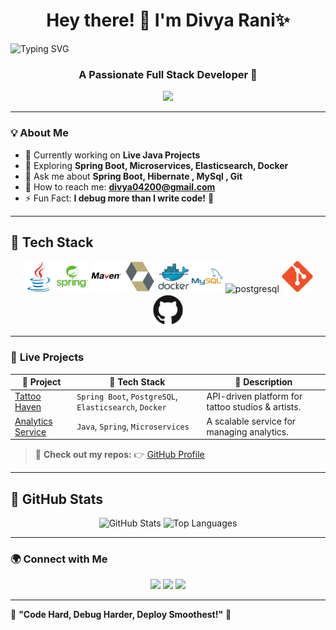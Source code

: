 <!-- 🚀 Hi Header -->
<h1 align="center">Hey there! 👋 I'm Divya Rani✨</h1>

<img src="https://readme-typing-svg.demolab.com?font=Fira+Code&weight=600&size=24&duration=2000&pause=1000&color=FFD700&center=true&vCenter=true&random=false&width=700&lines=🐞+Bug+Hunter+|+Fixing+Code+One+Glitch+at+a+Time!+🚀" alt="Typing SVG">


<h3 align="center">A Passionate Full Stack Developer 🚀</h3>

<!-- Cool Header Image -->
<p align="center">
  <img src="https://media.tenor.com/NOYF3f82b_gAAAAC/programmer.gif">
</p>

---

### 💡 **About Me**
- 🔭 Currently working on **Live Java Projects**  
- 🚀 Exploring **Spring Boot, Microservices, Elasticsearch, Docker**  
- 💬 Ask me about **Spring Boot, Hibernate , MySql , Git**  
- 📩 How to reach me: **divya04200@gmail.com**  
- ⚡ Fun Fact: **I debug more than I write code!** 🤣  

---

## 🚀 **Tech Stack**
<p align="center">
  <img src="https://raw.githubusercontent.com/devicons/devicon/master/icons/java/java-original.svg" alt="java" width="50" height="50"/>
  <img src="https://raw.githubusercontent.com/devicons/devicon/master/icons/spring/spring-original-wordmark.svg" alt="spring" width="50" height="50"/>
  <img src="https://raw.githubusercontent.com/devicons/devicon/master/icons/maven/maven-original-wordmark.svg" alt="maven" width="50" height="50"/>
  <img src="https://raw.githubusercontent.com/devicons/devicon/master/icons/hibernate/hibernate-original.svg" alt="hibernate" width="50" height="50"/>
  <img src="https://raw.githubusercontent.com/devicons/devicon/master/icons/docker/docker-original-wordmark.svg" alt="docker" width="50" height="50"/>
  <img src="https://raw.githubusercontent.com/devicons/devicon/master/icons/mysql/mysql-original-wordmark.svg" alt="mysql" width="50" height="50"/>
  <img src="https://www.vectorlogo.zone/logos/postgresql/postgresql-icon.svg" alt="postgresql" width="50" height="50"/>
  <img src="https://raw.githubusercontent.com/devicons/devicon/master/icons/git/git-original.svg" alt="git" width="50" height="50"/>
  <img src="https://raw.githubusercontent.com/devicons/devicon/master/icons/github/github-original.svg" alt="github" width="50" height="50"/>
</p>

---

### 🚀 **Live Projects**
| 🚀 Project | 🔗 Tech Stack | 📜 Description |
|---------|-----------|-------------|
| [Tattoo Haven](https://github.com/yourusername/tattoo-haven) | `Spring Boot`, `PostgreSQL`, `Elasticsearch`, `Docker` | API-driven platform for tattoo studios & artists. |
| [Analytics Service](https://github.com/yourusername/analytics-service) | `Java`, `Spring`, `Microservices` | A scalable service for managing analytics. |

> 📌 **Check out my repos:** 👉 [GitHub Profile](https://github.com/DivyaRani01)

---

## 🚀 GitHub Stats
<p align="center">
  <img src="https://github-readme-stats.vercel.app/api?username=DivyaRani01&show_icons=true&theme=tokyonight" alt="GitHub Stats"/>
  <img src="https://github-readme-stats.vercel.app/api/top-langs/?username=DivyaRani01&layout=compact&theme=tokyonight" alt="Top Languages"/>
</p>

---

### 🌍 **Connect with Me**
<p align="center">
  <a href="https://www.linkedin.com/in/divya-rani-0866631aa/" target="_blank"><img src="https://img.shields.io/badge/LinkedIn-0077B5?style=for-the-badge&logo=linkedin&logoColor=white"></a>
  <a href="mailto:divya04200@gmail.com"><img src="https://img.shields.io/badge/Email-D14836?style=for-the-badge&logo=gmail&logoColor=white"></a>
  <a href="https://leetcode.com/profile/" target="_blank"><img src="https://img.shields.io/badge/LeetCode-FFA116?style=for-the-badge&logo=leetcode&logoColor=white"></a>
</p>

---

🚀 **"Code Hard, Debug Harder, Deploy Smoothest!"** 🚀
